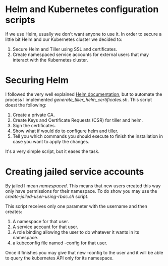 # Helm and Kubernetes configuration scripts

If we use Helm, usually we don't want anyone to use it.
In order to secure a little bit Helm and our Kubernetes cluster we decided to:

1. Secure Helm and Tiller using SSL and certificates.
2. Create namespaced service accounts for external users that may interact with the Kubernetes cluster.

# Securing Helm

I followed the very well explained [Helm documentation](https://docs.helm.sh/using_helm/#securing-your-helm-installation), but to automate the process I implemented *generate_tiller_helm_certificates.sh*.
This script doest the following:

1. Create a private CA.
2. Create Keys and Certificate Requests (CSR) for tiller and helm.
3. Sign the certificates.
4. Show what if would do to configure helm and tiller.
5. Tell you which commands you should execute to finish the installation in case you want to apply the changes.

It's a very simple script, but it eases the task.

# Creating jailed service accounts

By jailed I mean _namespaced_. This means that new users created this way only have permissions for their namespace.
To do show you may use the *create-jailed-user-using-rbac.sh* script.

This script receives only one parameter with the username and then creates:

1. A namespace for that user.
2. A service account for that user.
3. A role binding allowing the user to do whatever it wants in its namespace.
4. a kubeconfig file named <username>-config for that user.

Once it finishes you may give that new <username>-config to the user and it will be able to query the kubernetes API only for its namespace.
